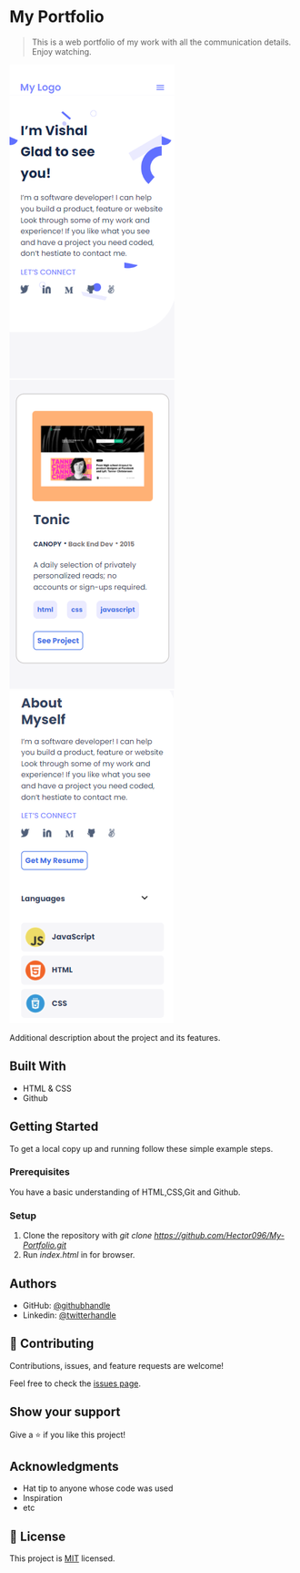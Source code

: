 # My Portfolio

> This is a web portfolio of my work with all the communication details. Enjoy watching.

![screenshot](./images/intro.PNG)
![screenshot](./images/Work.PNG)
![screenshot](./images/about.PNG)

Additional description about the project and its features.

## Built With

- HTML & CSS
- Github



## Getting Started

To get a local copy up and running follow these simple example steps.

### Prerequisites

You have a basic understanding of HTML,CSS,Git and Github. 

### Setup

1. Clone the repository with *git clone https://github.com/Hector096/My-Portfolio.git* 
2. Run *index.html* in for browser.


## Authors

- GitHub: [@githubhandle](https://github.com/Hector096)
- Linkedin: [@twitterhandle](https://www.linkedin.com/in/vishal-verma-9191b8126/)



## 🤝 Contributing

Contributions, issues, and feature requests are welcome!

Feel free to check the [issues page](https://github.com/Hector096/FirstRepo/issues).

## Show your support

Give a ⭐️ if you like this project!

## Acknowledgments

- Hat tip to anyone whose code was used
- Inspiration
- etc

## 📝 License

This project is [MIT](./MIT.md) licensed.